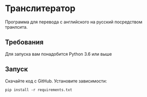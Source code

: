 # Транслитератор

Программа для перевода с английского на русский посредством транлсита.

## Требования
Для запуска вам понадобится Python 3.6 или выше

## Запуск
Скачайте код с GitHub. Установите зависимости:

`pip install -r requirements.txt`
